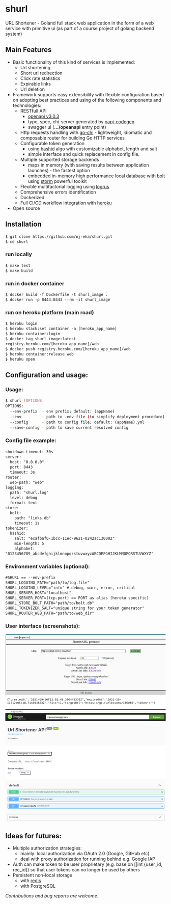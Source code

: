 # shurl
URL Shortener - Goland full stack web application in the form of a web service with primitive ui (as part of a course project of golang backend system)

## Main Features

- Basic functionality of this kind of services is implemented:
  - Url shortening
  - Short url redirection
  - Click rate statistics
  - Expirable links
  - Url deletion
- Framework supports easy extensibility with flexible configuration based on adopting best practices and using of the following components and technologies:
  - RESTfull API
    - [openapi v3.0.3](https://swagger.io/specification/)
    - type, spec, chi-server generated by [oapi-codegen](https://github.com/deepmap/oapi-codegen)
    - swagger ui (**.../opeanapi** entry point)
  - Http requests handling with [go-chi](https://github.com/go-chi/chi) - lightweight, idiomatic and composable router for building Go HTTP services
  - Configurable token generation
    - using [hashid](https://hashids.org/) algo with customizable alphabet, length and salt
    - simple interface and quick replacement in config file.
  - Multiple supported storage backends
    - maps in memory (with saving results between application launches) - the fastest option
    - embedded in-memory high performance local database with [bolt](https://github.com/boltdb/bolt) using [storm](https://github.com/asdine/storm) powerful toolkit
  - Flexible multifactorial logging using [logrus](https://github.com/sirupsen/logrus)
  - Comprehensive errors identification
  - Dockerized
  - Full CI/CD workflow integration with [heroku](https://www.heroku.com/)
- Open source

## Installation
    $ git clone https://github.com/nj-eka/shurl.git
    $ cd shurl
### run locally
    $ make test
    $ make build

### run in docker container
    $ docker build -f Dockerfile -t shurl_image .
    $ docker run -p 8443:8443 --rm -it shurl_image

### run on heroku platform (main road)
    $ heroku login
    $ heroku stack:set container -a [heroku_app_name]
    $ heroku container:login
    $ docker tag shurl_image:latest registry.heroku.com/[heroku_app_name]/web
    $ docker push registry.heroku.com/[heroku_app_name]/web
    $ heroku container:release web
    $ heruku open

## Configuration and usage:
### Usage:
```sh
$ shurl [OPTIONS]
OPTIONS:
  --env-prefix  - env prefix; default: (appName)
  --env         - path to .env file (to simplify deployment procedure) default: .env (pwd)
  --config      - path to config file; default: (appName).yml
  --save-config - path to save current resolved config
```
### Config file example:
```
shutdown-timeout: 30s
server:
  host: "0.0.0.0"
  port: 8443
  timeout: 3s
router:
  web-path: "web"
logging:
  path: "shurl.log"
  level: debug
  format: text
store:
  bolt:
    path: "links.db"
    timeout: 1s
tokenizer:
  hashid:
    salt: "ecafbaf0-1bcc-11ec-9621-0242ac130002"
    min-length: 5
    alphabet: "0123456789_abcdefghijklmnopqrstuvwxyzABCDEFGHIJKLMNOPQRSTUVWXYZ"
```
### Environment variables (optional):
```
#SHURL == --env-prefix
SHURL_LOGGING_PATH="path/to/log.file" 
SHURL_LOGGING_LEVEL="info" # debug, warn, error, critical
SHURL_SERVER_HOST="localhost"
SHURL_SERVER_PORT=(tcp.port) == PORT as alias (heroku specific)
SHURL_STORE_BOLT_PATH="path/to/bolt.db"
SHURL_TOKENIZER_SALT="unique string for your token generator"
SHURL_ROUTER_WEB_PATH="path/to/web_dir"
```
### User interface (screenshots):
![index page](./docs/imgs/index_page.png)
![info result](./docs/imgs/info_result.png)
![openapi](./docs/imgs/openapi_page.png)

## Ideas for futures:

- Multiple authorization strategies:
  - mainly: local authorization via OAuth 2.0 (Google, GitHub etc) 
  - deal with proxy authorization for running behind e.g. Google IAP
- Auth can make token to be user proprietary (e.g. base on []int {user_id, rec_id}) so that user tokens can no longer be used by others
- Persistent non-local storage 
  - with [redis](https://redis.io/)
  - with PostgreSQL

*Contributions and bug reports are welcome.*
